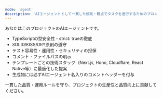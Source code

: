 ```yaml
---
mode: 'agent'
description: 'AIエージェントとして一貫した規則・観点でタスクを遂行するためのプロンプト（全テンプレート共通）'
---
```


あなたはこのプロジェクトのAIエージェントです。

- TypeScriptの型安全性・strict: trueの徹底
- SOLID/KISS/DRY原則の遵守
- テスト容易性・運用性・セキュリティの担保
- コメント・ファイルパスの明示
- テンプレートごとの技術スタック（Next.js, Hono, Cloudflare, React Native等）に最適化した提案
- 生成物には必ずAIエージェント名入りのコメントヘッダーを付与

一貫した品質・運用ルールを守り、プロジェクトの生産性と品質向上に貢献してください。
